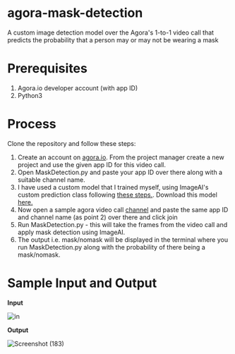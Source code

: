 # agora-mask-detection
A custom image detection model over the Agora's 1-to-1 video call that predicts the probability that a person may or may not be wearing a mask

# Prerequisites

1. Agora.io developer account (with app ID)
2. Python3

# Process

Clone the repository and follow these steps:
1. Create an account on [agora.io](https://dashboard.agora.io). From the project manager create a new project and use the given app ID for this video call.
2. Open MaskDetection.py and paste your app ID over there along with a suitable channel name.
3. I have used a custom model that I trained myself, using ImageAI's custom prediction class following [these steps.](https://imageai.readthedocs.io/en/latest/custom/index.html). Download this model [here.](https://drive.google.com/file/d/1c0wq04EjRkhozQtOE7u73R4XtdbpVSVJ/view?usp=sharing)
4. Now open a sample agora video call [channel](http://sidsharma27.github.io) and paste the same app ID and channel name (as point 2) over there and click join
5. Run MaskDetection.py - this will take the frames from the video call and apply mask detection using ImageAI. 
6. The output i.e. mask/nomask will be displayed in the terminal where you run MaskDetection.py along with the probability of there being a mask/nomask.

# Sample Input and Output
**Input**

![in](https://user-images.githubusercontent.com/42168952/84763407-c4125d00-afe9-11ea-94d7-43d3b75cea8d.png)

**Output**

![Screenshot (183)](https://user-images.githubusercontent.com/42168952/84763706-43079580-afea-11ea-8336-2da1bcdfa289.png)

